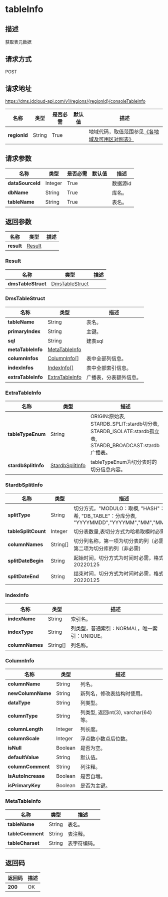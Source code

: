 # tableInfo


## 描述
获取表元数据

## 请求方式
POST

## 请求地址
https://dms.jdcloud-api.com/v1/regions/{regionId}/consoleTableInfo

|名称|类型|是否必需|默认值|描述|
|---|---|---|---|---|
|**regionId**|String|True| |地域代码，取值范围参见[《各地域及可用区对照表》](../Enum-Definitions/Regions-AZ.md)|

## 请求参数
|名称|类型|是否必需|默认值|描述|
|---|---|---|---|---|
|**dataSourceId**|Integer|True| |数据源id|
|**dbName**|String|True| |库名。|
|**tableName**|String|True| |表名。|


## 返回参数
|名称|类型|描述|
|---|---|---|
|**result**|[Result](#result)| |

### <div id="result">Result</div>
|名称|类型|描述|
|---|---|---|
|**dmsTableStruct**|[DmsTableStruct](#dmstablestruct)| |
### <div id="dmstablestruct">DmsTableStruct</div>
|名称|类型|描述|
|---|---|---|
|**tableName**|String|表名。|
|**primaryIndex**|String|主键。|
|**sql**|String|建表sql|
|**metaTableInfo**|[MetaTableInfo](#metatableinfo)| |
|**columnInfos**|[ColumnInfo[]](#columninfo)|表中全部列信息。|
|**indexInfos**|[IndexInfo[]](#indexinfo)|表中全部索引信息。|
|**extraTableInfo**|[ExtraTableInfo](#extratableinfo)|广播表，分表额外信息。|
### <div id="extratableinfo">ExtraTableInfo</div>
|名称|类型|描述|
|---|---|---|
|**tableTypeEnum**|String|ORIGIN:原始表, STARDB_SPLIT:stardb切分表, STARDB_ISOLATE:stardb孤立表, STARDB_BROADCAST:stardb广播表。|
|**stardbSplitInfo**|[StardbSplitInfo](#stardbsplitinfo)|tableTypeEnum为切分表时的切分信息内容。|
### <div id="stardbsplitinfo">StardbSplitInfo</div>
|名称|类型|描述|
|---|---|---|
|**splitType**|String|切分方式，"MODULO：取模, "HASH"：哈希, "DB_TABLE"：分库分表, "YYYYMMDD","YYYYMM","MM","MMDD"|
|**tableSplitCount**|Integer|切分表数量,表切分方式为哈希取模时必需|
|**columnNames**|String[]|切分列名称，第一项为切分表的列（必需），第二项为切分库的列（非必需)|
|**splitDateBegin**|String|起始时间，切分方式为时间时必需，格式为20220125|
|**splitDateEnd**|String|结束时间，切分方式为时间时必需，格式为20220125|
### <div id="indexinfo">IndexInfo</div>
|名称|类型|描述|
|---|---|---|
|**indexName**|String|索引名。|
|**indexType**|String|列类型，普通索引：NORMAL，唯一索引：UNIQUE。|
|**columnNames**|String[]|列名称。|
### <div id="columninfo">ColumnInfo</div>
|名称|类型|描述|
|---|---|---|
|**columnName**|String|列名。|
|**newColumnName**|String|新列名，修改表结构时使用。|
|**dataType**|String|列类型。|
|**columnType**|String|列类型, 返回int(3), varchar(64)等。|
|**columnLength**|Integer|列长度。|
|**columnScale**|Integer|浮点数小数点后位数。|
|**isNull**|Boolean|是否为空。|
|**defaultValue**|String|默认值。|
|**columnComment**|String|列注释。|
|**isAutoIncrease**|Boolean|是否自增。|
|**isPrimaryKey**|Boolean|是否为主键。|
### <div id="metatableinfo">MetaTableInfo</div>
|名称|类型|描述|
|---|---|---|
|**tableName**|String|表名。|
|**tableComment**|String|表注释。|
|**tableCharset**|String|表字符编码。|

## 返回码
|返回码|描述|
|---|---|
|**200**|OK|
